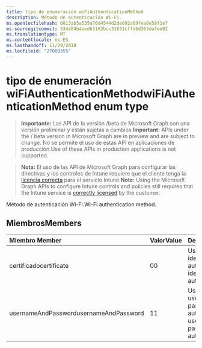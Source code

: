 ```yaml
---
title: tipo de enumeración wiFiAuthenticationMethod
description: Método de autenticación Wi-Fi.
ms.openlocfilehash: 0813ab5a535a76d4544d2de092a69fea6e58f1e7
ms.sourcegitcommit: 334e84b4aed63162bcc31831cffd6d363dafee02
ms.translationtype: MT
ms.contentlocale: es-ES
ms.lasthandoff: 11/29/2018
ms.locfileid: "27089355"
---
```

# <a name="wifiauthenticationmethod-enum-type"></a><span data-ttu-id="c0a2d-103">tipo de enumeración wiFiAuthenticationMethod</span><span class="sxs-lookup"><span data-stu-id="c0a2d-103">wiFiAuthenticationMethod enum type</span></span>

> <span data-ttu-id="c0a2d-104">**Importante:** Las API de la versión /beta de Microsoft Graph son una versión preliminar y están sujetas a cambios.</span><span class="sxs-lookup"><span data-stu-id="c0a2d-104">**Important:** APIs under the / beta version in Microsoft Graph are in preview and are subject to change.</span></span> <span data-ttu-id="c0a2d-105">No se permite el uso de estas API en aplicaciones de producción.</span><span class="sxs-lookup"><span data-stu-id="c0a2d-105">Use of these APIs in production applications is not supported.</span></span>

> <span data-ttu-id="c0a2d-106">**Nota:** El uso de las API de Microsoft Graph para configurar las directivas y los controles de Intune requiere que el cliente tenga la [licencia correcta](https://go.microsoft.com/fwlink/?linkid=839381) para el servicio Intune.</span><span class="sxs-lookup"><span data-stu-id="c0a2d-106">**Note:** Using the Microsoft Graph APIs to configure Intune controls and policies still requires that the Intune service is [correctly licensed](https://go.microsoft.com/fwlink/?linkid=839381) by the customer.</span></span>

<span data-ttu-id="c0a2d-107">Método de autenticación Wi-Fi.</span><span class="sxs-lookup"><span data-stu-id="c0a2d-107">Wi-Fi authentication method.</span></span>
## <a name="members"></a><span data-ttu-id="c0a2d-108">Miembros</span><span class="sxs-lookup"><span data-stu-id="c0a2d-108">Members</span></span>
|<span data-ttu-id="c0a2d-109">Miembro	</span><span class="sxs-lookup"><span data-stu-id="c0a2d-109">Member</span></span>|<span data-ttu-id="c0a2d-110">Valor</span><span class="sxs-lookup"><span data-stu-id="c0a2d-110">Value</span></span>|<span data-ttu-id="c0a2d-111">Descripción</span><span class="sxs-lookup"><span data-stu-id="c0a2d-111">Description</span></span>|
|:---|:---|:---|
|<span data-ttu-id="c0a2d-112">certificado</span><span class="sxs-lookup"><span data-stu-id="c0a2d-112">certificate</span></span>|<span data-ttu-id="c0a2d-113">0</span><span class="sxs-lookup"><span data-stu-id="c0a2d-113">0</span></span>|<span data-ttu-id="c0a2d-114">Usar un certificado de identidad para la autenticación.</span><span class="sxs-lookup"><span data-stu-id="c0a2d-114">Use an identity certificate for authentication.</span></span>|
|<span data-ttu-id="c0a2d-115">usernameAndPassword</span><span class="sxs-lookup"><span data-stu-id="c0a2d-115">usernameAndPassword</span></span>|<span data-ttu-id="c0a2d-116">1</span><span class="sxs-lookup"><span data-stu-id="c0a2d-116">1</span></span>|<span data-ttu-id="c0a2d-117">Use el nombre de usuario y la contraseña para la autenticación.</span><span class="sxs-lookup"><span data-stu-id="c0a2d-117">Use username and password for authentication.</span></span>|





